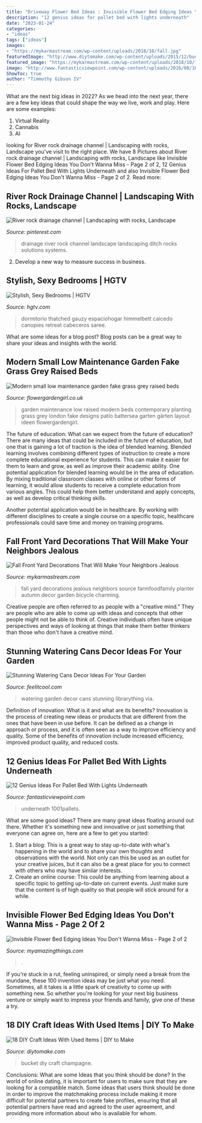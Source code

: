 ```yaml
---
title: "Driveway Flower Bed Ideas : Invisible Flower Bed Edging Ideas You Don&#039;t Wanna Miss"
description: "12 genius ideas for pallet bed with lights underneath"
date: "2023-01-24"
categories:
- "ideas"
tags: ["ideas"]
images:
- "https://mykarmastream.com/wp-content/uploads/2018/10/fall.jpg"
featuredImage: "http://www.diytomake.com/wp-content/uploads/2015/12/bucket.jpg"
featured_image: "https://mykarmastream.com/wp-content/uploads/2018/10/fall.jpg"
image: "http://www.fantasticviewpoint.com/wp-content/uploads/2016/08/1001pallets.com-king-size-pallet-bed-634x476.jpeg"
ShowToc: true
author: "Timmothy Gibson IV"
---
```



What are the next big ideas in 2022?
As we head into the next year, there are a few key ideas that could shape the way we live, work and play. Here are some examples: 
1. Virtual Reality 
2. Cannabis 
3. AI 

	

		
looking for River rock drainage channel | Landscaping with rocks, Landscape you've visit to the right place. We have 8 Pictures about River rock drainage channel | Landscaping with rocks, Landscape like Invisible Flower Bed Edging Ideas You Don&#039;t Wanna Miss - Page 2 of 2, 12 Genius Ideas For Pallet Bed With Lights Underneath and also Invisible Flower Bed Edging Ideas You Don&#039;t Wanna Miss - Page 2 of 2. Read more:
		
    
## River Rock Drainage Channel | Landscaping With Rocks, Landscape

<img loading=lazy src="https://i.pinimg.com/736x/5a/21/71/5a21717a3f1989490305e8f4eba73489--river-rocks-drainage.jpg" onerror="this.onerror=null;this.src='https://tse4.mm.bing.net/th?id=OIP.WqoUV10hfoi-4lzS1iaPGwHaFj&amp;pid=15.1';" alt="River rock drainage channel | Landscaping with rocks, Landscape">

_Source: pinterest.com_

>drainage river rock channel landscape landscaping ditch rocks solutions systems. 

	

2. Develop a new way to measure success in business.

    
## Stylish, Sexy Bedrooms | HGTV

<img loading=lazy src="http://hgtvhome.sndimg.com/content/dam/images/hgtv/fullset/2012/1/26/0/DP_Luis-Caicedo-natural-green-canopy-bed_s3x4.jpg.rend.hgtvcom.616.822.suffix/1491066054393.jpeg" onerror="this.onerror=null;this.src='https://tse4.mm.bing.net/th?id=OIP.fpdpgapfN6rtGRhAB5_rLgHaJ4&amp;pid=15.1';" alt="Stylish, Sexy Bedrooms | HGTV">

_Source: hgtv.com_

>dormitorio thatched gauzy espaciohogar himmelbett caicedo canopies retreat cabeceros saree. 

	

What are some ideas for a blog post?
Blog posts can be a great way to share your ideas and insights with the world.

    
## Modern Small Low Maintenance Garden Fake Grass Grey Raised Beds

<img loading=lazy src="http://flowergardengirl.co.uk/wp-content/uploads/2016/02/modern-small-low-maintenance-garden-fake-grass-grey-raised-beds-contemporary-planting-mayfair-london-1024x576.jpg" onerror="this.onerror=null;this.src='https://tse4.mm.bing.net/th?id=OIP.elcyEp7_Yb2sgFWe_p01HwHaEK&amp;pid=15.1';" alt="Modern small low maintenance garden fake grass grey raised beds">

_Source: flowergardengirl.co.uk_

>garden maintenance low raised modern beds contemporary planting grass grey london fake designs patio battersea garten gärten layout ideen flowergardengirl. 

	

The future of education: What can we expect from the future of education?
There are many ideas that could be included in the future of education, but one that is gaining a lot of traction is the idea of blended learning. Blended learning involves combining different types of instruction to create a more complete educational experience for students. This can make it easier for them to learn and grow, as well as improve their academic ability.
One potential application for blended learning would be in the area of education. By mixing traditional classroom classes with online or other forms of learning, it would allow students to receive a complete education from various angles. This could help them better understand and apply concepts, as well as develop critical thinking skills.

Another potential application would be in healthcare. By working with different disciplines to create a single course on a specific topic, healthcare professionals could save time and money on training programs.

    
## Fall Front Yard Decorations That Will Make Your Neighbors Jealous

<img loading=lazy src="https://mykarmastream.com/wp-content/uploads/2018/10/fall.jpg" onerror="this.onerror=null;this.src='https://tse1.mm.bing.net/th?id=OIP.TbvFGPPWA2O8v9J2BiBxbwHaNM&amp;pid=15.1';" alt="Fall Front Yard Decorations That Will Make Your Neighbors Jealous">

_Source: mykarmastream.com_

>fall yard decorations jealous neighbors source farmfoodfamily planter autumn decor garden bicycle charming. 

	

Creative people are often referred to as people with a "creative mind." They are people who are able to come up with ideas and concepts that other people might not be able to think of. Creative individuals often have unique perspectives and ways of looking at things that make them better thinkers than those who don't have a creative mind.

    
## Stunning Watering Cans Decor Ideas For Your Garden

<img loading=lazy src="http://feelitcool.com/wp-content/uploads/2017/06/watering-can-garden-decorations8.jpg" onerror="this.onerror=null;this.src='https://tse4.mm.bing.net/th?id=OIP.U8mB4wQMtuaHkPKqcZRm7gHaKC&amp;pid=15.1';" alt="Stunning Watering Cans Decor Ideas For Your Garden">

_Source: feelitcool.com_

>watering garden decor cans stunning librarything via. 

	

Definition of innovation: What is it and what are its benefits?
Innovation is the process of creating new ideas or products that are different from the ones that have been in use before. It can be defined as a change in approach or process, and it is often seen as a way to improve efficiency and quality. Some of the benefits of innovation include increased efficiency, improved product quality, and reduced costs.

    
## 12 Genius Ideas For Pallet Bed With Lights Underneath

<img loading=lazy src="http://www.fantasticviewpoint.com/wp-content/uploads/2016/08/1001pallets.com-king-size-pallet-bed-634x476.jpeg" onerror="this.onerror=null;this.src='https://tse2.mm.bing.net/th?id=OIP.yU3P3u8ZFE77VYPuHUCgAAHaFj&amp;pid=15.1';" alt="12 Genius Ideas For Pallet Bed With Lights Underneath">

_Source: fantasticviewpoint.com_

>underneath 1001pallets. 

	

What are some good ideas?
There are many great ideas floating around out there. Whether it's something new and innovative or just something that everyone can agree on, here are a few to get you started: 
1. Start a blog: This is a great way to stay up-to-date with what's happening in the world and to share your own thoughts and observations with the world. Not only can this be used as an outlet for your creative juices, but it can also be a great place for you to connect with others who may have similar interests. 
2. Create an online course: This could be anything from learning about a specific topic to getting up-to-date on current events. Just make sure that the content is of high quality so that people will stick around for a while. 

    
## Invisible Flower Bed Edging Ideas You Don&#039;t Wanna Miss - Page 2 Of 2

<img loading=lazy src="https://myamazingthings.com/wp-content/uploads/2017/04/flower-bed.jpg" onerror="this.onerror=null;this.src='https://tse4.mm.bing.net/th?id=OIP.-bUO7DpznPrgvi6mdWH-2QHaJ4&amp;pid=15.1';" alt="Invisible Flower Bed Edging Ideas You Don&#039;t Wanna Miss - Page 2 of 2">

_Source: myamazingthings.com_

>. 

	

If you're stuck in a rut, feeling uninspired, or simply need a break from the mundane, these 100 invention ideas may be just what you need. Sometimes, all it takes is a little spark of creativity to come up with something new. So whether you're looking for your next big business venture or simply want to impress your friends and family, give one of these a try.

    
## 18 DIY Craft Ideas With Used Items | DIY To Make

<img loading=lazy src="http://www.diytomake.com/wp-content/uploads/2015/12/bucket.jpg" onerror="this.onerror=null;this.src='https://tse1.mm.bing.net/th?id=OIP.pY8wkigsKrKdMfYNOC014AHaJ3&amp;pid=15.1';" alt="18 DIY Craft Ideas With Used Items | DIY to Make">

_Source: diytomake.com_

>bucket diy craft champagne. 

	

Conclusions: What are some Ideas that you think should be done?
In the world of online dating, it is important for users to make sure that they are looking for a compatible match. Some ideas that users think should be done in order to improve the matchmaking process include making it more difficult for potential partners to create fake profiles, ensuring that all potential partners have read and agreed to the user agreement, and providing more information about who is available for whom.


